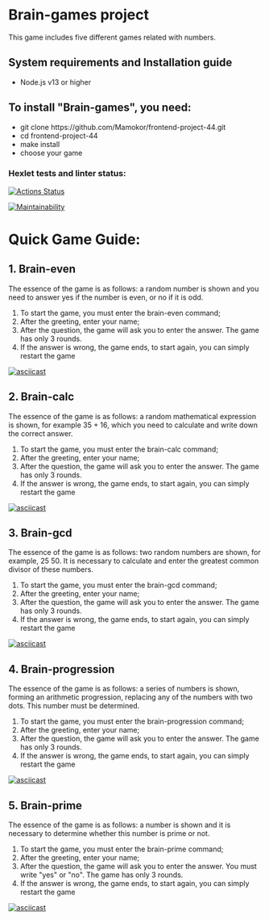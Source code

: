 <h1>Brain-games project</h1>

This game includes five different games related with numbers.

<h2>System requirements and Installation guide</h2>
<ul><li>Node.js v13 or higher</li></ul>

<h2>To install "Brain-games", you need:</h2>
    <ul><li>git clone https://github.com/Mamokor/frontend-project-44.git</li>
    <li>cd frontend-project-44</li>
    <li>make install</li>
    <li>choose your game</li></ul>


### Hexlet tests and linter status:
[![Actions Status](https://github.com/Mamokor/frontend-project-44/workflows/hexlet-check/badge.svg)](https://github.com/Mamokor/frontend-project-44/actions)

[![Maintainability](https://api.codeclimate.com/v1/badges/3110ca662c3380ecd380/maintainability)](https://codeclimate.com/github/Mamokor/frontend-project-44/maintainability)
<h1>Quick Game Guide:</h1>
<h2>1. Brain-even</h2>
The essence of the game is as follows: a random number is shown and you need to answer yes if the number is even, or no if it is odd.
<ol><li>To start the game, you must enter the brain-even command;</li>
<li>After the greeting, enter your name;</li>
<li>After the question, the game will ask you to enter the answer. The game has only 3 rounds.</li>
<li>If the answer is wrong, the game ends, to start again, you can simply restart the game</li></ol>

[![asciicast](https://asciinema.org/a/gWPP72qhKJxwGunvktBoPHvDa.svg)](https://asciinema.org/a/gWPP72qhKJxwGunvktBoPHvDa)
<h2>2. Brain-calc</h2>
The essence of the game is as follows: a random mathematical expression is shown, for example 35 + 16, which you need to calculate and write down the correct answer.
<ol><li>To start the game, you must enter the brain-calc command;</li>
<li>After the greeting, enter your name;</li>
<li>After the question, the game will ask you to enter the answer. The game has only 3 rounds.</li>
<li>If the answer is wrong, the game ends, to start again, you can simply restart the game</li></ol>

[![asciicast](https://asciinema.org/a/0jEtugTs4kLNq3oAS9vrXzpOZ.svg)](https://asciinema.org/a/0jEtugTs4kLNq3oAS9vrXzpOZ)
<h2>3. Brain-gcd</h2>
The essence of the game is as follows: two random numbers are shown, for example, 25 50. It is necessary to calculate and enter the greatest common divisor of these numbers.
<ol><li>To start the game, you must enter the brain-gcd command;</li>
<li>After the greeting, enter your name;</li>
<li>After the question, the game will ask you to enter the answer. The game has only 3 rounds.</li>
<li>If the answer is wrong, the game ends, to start again, you can simply restart the game</li></ol>

[![asciicast](https://asciinema.org/a/R73aXYCKBfZsTjMUy7eUzK17n.svg)](https://asciinema.org/a/R73aXYCKBfZsTjMUy7eUzK17n)
<h2>4. Brain-progression</h2>
The essence of the game is as follows: a series of numbers is shown, forming an arithmetic progression, replacing any of the numbers with two dots. This number must be determined.
<ol><li>To start the game, you must enter the brain-progression command;</li>
<li>After the greeting, enter your name;</li>
<li>After the question, the game will ask you to enter the answer. The game has only 3 rounds.</li>
<li>If the answer is wrong, the game ends, to start again, you can simply restart the game</li></ol>

[![asciicast](https://asciinema.org/a/x8aAB1etB6zv5qBtBVdOkCbLD.svg)](https://asciinema.org/a/x8aAB1etB6zv5qBtBVdOkCbLD)
<h2>5. Brain-prime</h2>
The essence of the game is as follows: a number is shown and it is necessary to determine whether this number is prime or not.
<ol><li>To start the game, you must enter the brain-prime command;</li>
<li>After the greeting, enter your name;</li>
<li>After the question, the game will ask you to enter the answer. You must write "yes" or "no". The game has only 3 rounds.</li>
<li>If the answer is wrong, the game ends, to start again, you can simply restart the game</li></ol>

[![asciicast](https://asciinema.org/a/4DWuZhuMMycgywgcRVYaLRxo1.svg)](https://asciinema.org/a/4DWuZhuMMycgywgcRVYaLRxo1)

